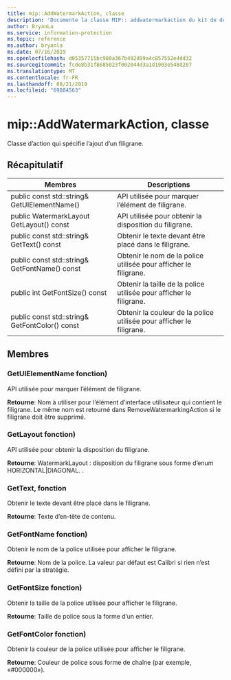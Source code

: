 ```yaml
---
title: mip::AddWatermarkAction, classe
description: 'Documente la classe MIP:: addwatermarkaction du kit de développement logiciel (SDK) Microsoft Information Protection (MIP).'
author: BryanLa
ms.service: information-protection
ms.topic: reference
ms.author: bryanla
ms.date: 07/16/2019
ms.openlocfilehash: d05357715bc980a367b492d99a4c857552e4dd32
ms.sourcegitcommit: fcde8b31f8685023f002044d3a1d1903e548d207
ms.translationtype: MT
ms.contentlocale: fr-FR
ms.lasthandoff: 08/21/2019
ms.locfileid: "69884563"
---
```

# <a name="class-mipaddwatermarkaction"></a>mip::AddWatermarkAction, classe 
Classe d’action qui spécifie l’ajout d’un filigrane.
  
## <a name="summary"></a>Récapitulatif
 Membres                        | Descriptions                                
--------------------------------|---------------------------------------------
public const std::string& GetUIElementName()  |  API utilisée pour marquer l’élément de filigrane.
public WatermarkLayout GetLayout() const  |  API utilisée pour obtenir la disposition du filigrane.
public const std::string& GetText() const  |  Obtenir le texte devant être placé dans le filigrane.
public const std::string& GetFontName() const  |  Obtenir le nom de la police utilisée pour afficher le filigrane.
public int GetFontSize() const  |  Obtenir la taille de la police utilisée pour afficher le filigrane.
public const std::string& GetFontColor() const  |  Obtenir la couleur de la police utilisée pour afficher le filigrane.
  
## <a name="members"></a>Membres
  
### <a name="getuielementname-function"></a>GetUIElementName fonction)
API utilisée pour marquer l’élément de filigrane.

  
**Retourne**: Nom à utiliser pour l’élément d’interface utilisateur qui contient le filigrane. Le même nom est retourné dans RemoveWatermarkingAction si le filigrane doit être supprimé.
  
### <a name="getlayout-function"></a>GetLayout fonction)
API utilisée pour obtenir la disposition du filigrane.

  
**Retourne**: WatermarkLayout : disposition du filigrane sous forme d’enum HORIZONTAL|DIAGONAL. .
  
### <a name="gettext-function"></a>GetText, fonction
Obtenir le texte devant être placé dans le filigrane.

  
**Retourne**: Texte d’en-tête de contenu.
  
### <a name="getfontname-function"></a>GetFontName fonction)
Obtenir le nom de la police utilisée pour afficher le filigrane.

  
**Retourne**: Nom de la police. La valeur par défaut est Calibri si rien n’est défini par la stratégie.
  
### <a name="getfontsize-function"></a>GetFontSize fonction)
Obtenir la taille de la police utilisée pour afficher le filigrane.

  
**Retourne**: Taille de police sous la forme d’un entier.
  
### <a name="getfontcolor-function"></a>GetFontColor fonction)
Obtenir la couleur de la police utilisée pour afficher le filigrane.

  
**Retourne**: Couleur de police sous forme de chaîne (par exemple, «#000000»).